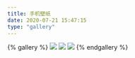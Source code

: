 ```yaml
---
title: 手机壁纸
date: 2020-07-21 15:47:15
type: "gallery"
---
```


{% gallery %}
![](https://cdn.jsdelivr.net/gh/1140691970/blog-pic@master/like-people/65cfbc62af2b0faad4711c97bd97164.jpg)
![](https://cdn.jsdelivr.net/gh/1140691970/blog-pic@master/like-people/97507c5a6c0544f62401f3640b855fe.png)
![](https://cdn.jsdelivr.net/gh/1140691970/blog-pic@master/like-people/gao.png)
{% endgallery %}
